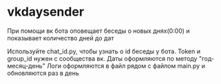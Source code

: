 # vkdaysender
При помощи вк бота оповещает беседы о новых днях(0:00) и показывает количество дней до дат

Используйте chat_id.py, чтобы узнать о id беседы у бота.
Token и group_id нужен с сообщества вк.
Даты оформляются по методу "год-месяц-день"
Логи оформляются в файл рядом с файлом main.py и обновляются раз в день
